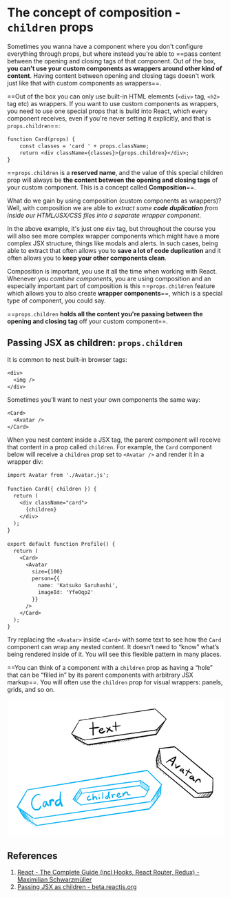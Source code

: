 # The concept of composition - `children` props

Sometimes you wanna have a component where you don't configure everything through props, but where instead you're able to ==pass content between the opening and closing tags of that component. Out of the box, **you can't use your custom components as wrappers around other kind of content**. Having content between opening and closing tags doesn't work just like that with custom components as wrappers==.

==Out of the box you can only use built-in HTML elements (`<div>` tag, `<h2>` tag etc) as wrappers. If you want to use custom components as wrappers, you need to use one special props that is build into React, which every component receives, even if you're never setting it explicitly, and that is `props.children`==:

```react
function Card(props) {
    const classes = 'card ' + props.className;
    return <div className={classes}>{props.children}</div>;
}
```

==`props.children` is a **reserved name**, and the value of this special children prop will always be **the content between the opening and closing tags** of your custom component. This is a concept called **Composition**==.

What do we gain by using composition (custom components as wrappers)? Well, with composition we are able to _extract some **code duplication** from inside our HTML/JSX/CSS files into a separate wrapper component_.

In the above example, it's just one `div` tag, but throughout the course you will also see more complex wrapper components which might have a more complex JSX structure, things like modals and alerts. In such cases, being able to extract that often allows you to **save a lot of code duplication** and it often allows you to **keep your other components clean**.

Composition is important, you use it all the time when working with React. Whenever you _combine components_, you are using composition and an especially important part of composition is this ==`props.children` feature which allows you to also create **wrapper components**==, which is a special type of component, you could say.

==`props.children` **holds all the content you're passing between the opening and closing tag** off your custom component==.

## Passing JSX as children: `props.children`

It is common to nest built-in browser tags:

```react
<div>
  <img />
</div>
```

Sometimes you’ll want to nest your own components the same way:

```react
<Card>
  <Avatar />
</Card>
```

When you nest content inside a JSX tag, the parent component will receive that content in a prop called `children`. For example, the `Card` component below will receive a `children` prop set to `<Avatar />` and render it in a wrapper div:

```react
import Avatar from './Avatar.js';

function Card({ children }) {
  return (
    <div className="card">
      {children}
    </div>
  );
}

export default function Profile() {
  return (
    <Card>
      <Avatar
        size={100}
        person={{ 
          name: 'Katsuko Saruhashi',
          imageId: 'YfeOqp2'
        }}
      />
    </Card>
  );
}
```

Try replacing the `<Avatar>` inside `<Card>` with some text to see how the `Card` component can wrap any nested content. It doesn’t need to “know” what’s being rendered inside of it. You will see this flexible pattern in many places.

==You can think of a component with a `children` prop as having a “hole” that can be “filled in” by its parent components with arbitrary JSX markup==. You will often use the `children` prop for visual wrappers: panels, grids, and so on.

![037_props_children](..\img\037_props_children.jpg)

## References

1. [React - The Complete Guide (incl Hooks, React Router, Redux) - Maximilian Schwarzmüller](https://www.udemy.com/course/react-the-complete-guide-incl-redux/)
1. [Passing JSX as children - beta.reactjs.org](https://beta.reactjs.org/learn/passing-props-to-a-component#passing-jsx-as-children)
